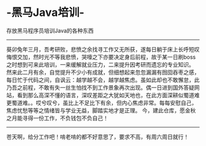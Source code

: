 # -黑马Java培训-
存放黑马程序员培训Java的各种东西

-------------------
葵卯兔年三月，吾考研败，悲愤之余找寻工作又无所获，遂每日躺于床上长呼短叹悔恨交加，然时光不等我悲愤，哭嚎之下亦要决定身后前程，故于某一日刷boss之时想到可来此培训，一来缓解就业压力，二来提升因考研而遗忘的专业知识。
然来此二月有余，自觉提升不少小有成就，但细想起来忽忽漏漏有囫囵吞枣之感，每日忙于代码之间，自讽云：越学越不会，越学越焦虑。虽如此却也不敢懈怠，此乃吾之前程，不敢有失一丝生怕找不到工作景象再次出现。偶一日进到国外答疑网站，看到那么高深不懂的语言，深叹差距之大犹如天地也，在此方面深耕似蜀道难更蜀道难。。哎兮叹兮，虽比上不足比下有余，但内心焦虑非常。每每安慰自己，焦虑忧愁等等之情绪皆与学业无益，脚踏实地才是正理。
今，建此仓库，愿金秋之月能寻得一份工作，不负钱包不负自己！

--------------------
苍天啊，给分工作吧！啃老啃的都不好意思了，要求不高，有周六周日就行！
